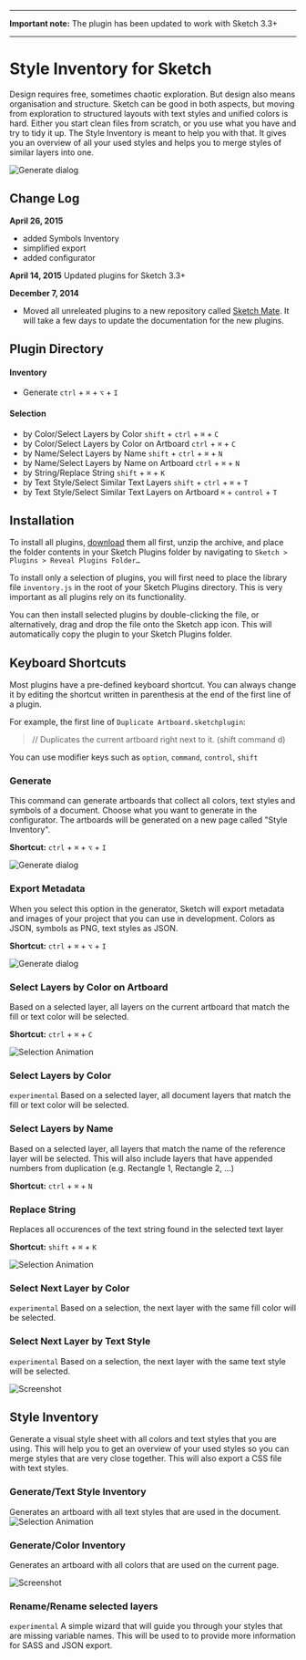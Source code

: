 *****
**Important note:** The plugin has been updated to work with Sketch 3.3+
*****

# Style Inventory for Sketch

Design requires free, sometimes chaotic exploration. But design also means organisation and structure. Sketch can be good in both aspects, but moving from exploration to structured layouts with text styles and unified colors is hard. Either you start clean files from scratch, or you use what you have and try to tidy it up. The Style Inventory is meant to help you with that. It gives you an overview of all your used styles and helps you to merge styles of similar layers into one.

![Generate dialog](http://f.cl.ly/items/3c1N0F3K0i2T1x3z0F2X/Bildschirmfoto%202015-04-26%20um%2022.05.10.png)

## Change Log

**April 26, 2015**
* added Symbols Inventory
* simplified export
* added configurator

**April 14, 2015**
Updated plugins for Sketch 3.3+

**December 7, 2014**
* Moved all unreleated plugins to a new repository called [Sketch Mate](https://github.com/getflourish/Sketch-Mate). It will take a few days to update the documentation for the new plugins.

## Plugin Directory

#### Inventory
* Generate `ctrl` + `⌘` + `⌥` + `I`

#### Selection
* by Color/Select Layers by Color `shift` + `ctrl` + `⌘` + `C`
* by Color/Select Layers by Color on Artboard `ctrl` + `⌘` + `C`
* by Name/Select Layers by Name `shift` + `ctrl` + `⌘` + `N`
* by Name/Select Layers by Name on Artboard `ctrl` + `⌘` + `N`
* by String/Replace String `shift` + `⌘` + `K`
* by Text Style/Select Similar Text Layers `shift` + `ctrl` + `⌘` + `T`
* by Text Style/Select Similar Text Layers on Artboard `⌘` + `control` + `T`


## Installation

To install all plugins, [download](https://github.com/getflourish/Sketch-Style-Inventory/archive/master.zip) them all first, unzip the archive, and place the folder contents in your Sketch Plugins folder by navigating to `Sketch > Plugins > Reveal Plugins Folder…`

To install only a selection of plugins, you will first need to place the library file `inventory.js` in the root of your Sketch Plugins directory. This is very important as all plugins rely on its functionality.

You can then install selected plugins by double-clicking the file, or alternatively, drag and drop the file onto the Sketch app icon. This will automatically copy the plugin to your Sketch Plugins folder.

## Keyboard Shortcuts

Most plugins have a pre-defined keyboard shortcut. You can always change it by editing the shortcut written in parenthesis at the end of the first line of a plugin.

For example, the first line of `Duplicate Artboard.sketchplugin`:

> // Duplicates the current artboard right next to it. (shift command d)

You can use modifier keys such as `option`, `command`, `control`, `shift`


### Generate

This command can generate artboards that collect all colors, text styles and symbols of a document. Choose what you want to generate in the configurator. The artboards will be generated on a new page called "Style Inventory".

**Shortcut:** `ctrl` + `⌘` + `⌥` + `I`

![Generate dialog](https://dl.dropboxusercontent.com/u/974773/_keepalive/Style%20Inventory/generate.gif)

### Export Metadata

When you select this option in the generator, Sketch will export metadata and images of your project that you can use in development. Colors as JSON, symbols as PNG, text styles as JSON.

**Shortcut:** `ctrl` + `⌘` + `⌥` + `I`

![Generate dialog](http://f.cl.ly/items/3944230o3a0V1u2u463t/export%20metadata.gif)

### Select Layers by Color on Artboard

Based on a selected layer, all layers on the current artboard that match the fill or text color will be selected.

**Shortcut:** `ctrl` + `⌘` + `C`

![Selection Animation](https://dl.dropboxusercontent.com/u/974773/_keepalive/Style%20Inventory/Select%20by%20Color.gif)

### Select Layers by Color

`experimental` Based on a selected layer, all document layers that match the fill or text color will be selected.

### Select Layers by Name

Based on a selected layer, all layers that match the name of the reference layer will be selected. This will also include layers that have appended numbers from duplication (e.g. Rectangle 1, Rectangle 2, …)

**Shortcut:** `ctrl` + `⌘` + `N`

### Replace String

Replaces all occurences of the text string found in the selected text layer

**Shortcut:** `shift` + `⌘` + `K`

![Selection Animation](https://dl.dropboxusercontent.com/u/974773/_keepalive/Style%20Inventory/Select%20by%20Name.gif)

### Select Next Layer by Color

`experimental` Based on a selection, the next layer with the same fill color will be selected.

### Select Next Layer by Text Style

`experimental` Based on a selection, the next layer with the same text style will be selected.

![Screenshot](https://dl.dropboxusercontent.com/u/974773/_keepalive/Style%20Inventory/Select%20Layer%20by%20Similar%20Style.png)

## Style Inventory
Generate a visual style sheet with all colors and text styles that you are using. This will help you to get an overview of your used styles so you can merge styles that are very close together. This will also export a CSS file with text styles.

### Generate/Text Style Inventory
Generates an artboard with all text styles that are used in the document.
![Selection Animation](https://dl.dropboxusercontent.com/u/974773/_keepalive/Style%20Inventory/Sketch%20CSS.gif)


### Generate/Color Inventory
Generates an artboard with all colors that are used on the current page.

![Screenshot](https://dl.dropboxusercontent.com/u/974773/_keepalive/Style%20Inventory/Colors.png)

### Rename/Rename selected layers
`experimental` A simple wizard that will guide you through your styles that are missing variable names. This will be used to to provide more information for SASS and JSON export.